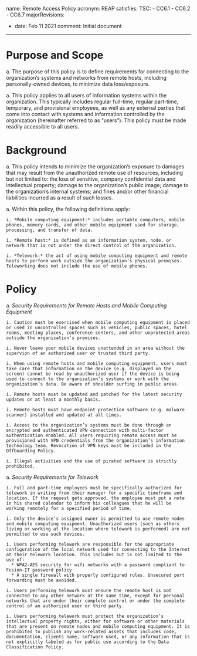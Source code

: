name: Remote Access Policy
acronym: REAP
satisfies:
  TSC:
    - CC6.1
    - CC6.2
    - CC6.7
majorRevisions:
  - date: Feb 11 2021
    comment: Initial document
---

# Purpose and Scope

a. The purpose of this policy is to define requirements for connecting to the organization’s systems and networks from remote hosts, including personally-owned devices, to minimize data loss/exposure.

a. This policy applies to all users of information systems within the organization. This typically includes regular full-time, regular part-time, temporary, and provisional employees, as well as any external parties that come into contact with systems and information controlled by the organization (hereinafter referred to as “users”). This policy must be made readily accessible to all users.

# Background

a. This policy intends to minimize the organization’s exposure to damages that may result from the unauthorized remote use of resources, including but not limited to: the loss of sensitive, company confidential data and intellectual property; damage to the organization’s public image; damage to the organization’s internal systems; and fines and/or other financial liabilities incurred as a result of such losses.

a. Within this policy, the following definitions apply:

    i. *Mobile computing equipment:* includes portable computers, mobile phones, memory cards, and other mobile equipment used for storage, processing, and transfer of data.

    i. *Remote host:* is defined as an information system, node, or network that is not under the direct control of the organization.

    i. *Telework:* the act of using mobile computing equipment and remote hosts to perform work outside the organization’s physical premises. Teleworking does not include the use of mobile phones.

# Policy

a. *Security Requirements for Remote Hosts and Mobile Computing Equipment*

    i. Caution must be exercised when mobile computing equipment is placed or used in uncontrolled spaces such as vehicles, public spaces, hotel rooms, meeting places, conference centers, and other unprotected areas outside the organization’s premises.

    i. Never leave your mobile devices unattended in an area without the supervion of an authorized user or trusted third party.

    i. When using remote hosts and mobile computing equipment, users must take care that information on the device (e.g. displayed on the screen) cannot be read by unauthorized user if the device is being used to connect to the organization’s systems or work with the organization’s data. Be aware of shoulder surfing in public areas.

    i. Remote hosts must be updated and patched for the latest security updates on at least a monthly basis.

    i. Remote hosts must have endpoint protection software (e.g. malware scanner) installed and updated at all times.

    i. Access to the organization’s systems must be done through an encrypted and authenticated VPN connection with multi-factor authentication enabled. All users requiring remote access must be provisioned with VPN credentials from the organization’s information technology team. Revocation of VPN keys must be included in the Offboarding Policy. 

    i. Illegal activities and the use of pirated software is strictly prohibited.

a. *Security Requirements for Telework*

    i. Full and part-time employees must be specifically authorized for telework in writing from their manager for a specific timeframe and location. If the request gets approved, the employee must put a note in his shared calendar to inform his colleagues that he will be working remotely for a specified period of time.

    i. Only the device’s assigned owner is permitted to use remote nodes and mobile computing equipment. Unauthorized users (such as others living or working at the location where telework is performed) are not permitted to use such devices.

    i. Users performing telework are responsible for the appropriate configuration of the local network used for connecting to the Internet at their telework location. This includes but is not limited to the use of:
      * WPA2-AES security for wifi networks with a password compliant to Fusion-IT password policy
      * A single firewall with properly configured rules. Unsecured port forwarding must be avoided.

    i. Users performing telework must ensure the remote host is not connected to any other network at the same time, except for personal networks that are under their complete control or under the complete control of an authorized user or third party.

    i. Users performing telework must protect the organization’s intellectual property rights, either for software or other materials that are present on remote nodes and mobile computing equipment. It is prohibited to publish any work-related assets that includes code, documentation, clients name, software used, or any information that is not explicitly labeled as for public use according to the Data Classification Policy.

